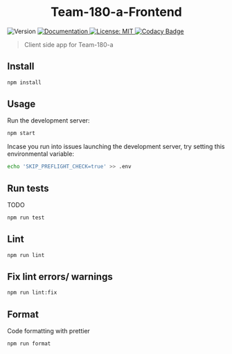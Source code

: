 <h1 align="center">Team-180-a-Frontend</h1>
<p>
  <img alt="Version" src="https://img.shields.io/badge/version-0.1.0-blue.svg?cacheSeconds=2592000" />
  <a href="README.md" target="_blank">
    <img alt="Documentation" src="https://img.shields.io/badge/documentation-yes-brightgreen.svg" />
  </a>
  <a href="LICENSE" target="_blank">
    <img alt="License: MIT" src="https://img.shields.io/badge/License-MIT-yellow.svg" />
  </a>
  <a href="https://app.codacy.com/gh/BuildForSDGCohort2/Team-180-a-Frontend?utm_source=github.com&utm_medium=referral&utm_content=BuildForSDGCohort2/Team-180-a-Frontend&utm_campaign=Badge_Grade_Settings" target="_blank">
    <img alt="Codacy Badge" src="https://api.codacy.com/project/badge/Grade/dce60ca7a76344a9989cbea885395289">
  </a>
</p>

> Client side app for Team-180-a

## Install

```sh
npm install
```

## Usage

Run the development server:

```sh
npm start
```

Incase you run into issues launching the development server, try setting this environmental variable:

```sh
echo 'SKIP_PREFLIGHT_CHECK=true' >> .env
```

## Run tests
TODO

```sh
npm run test
```

## Lint

```sh
npm run lint
```

## Fix lint errors/ warnings

```sh
npm run lint:fix
```

## Format
Code formatting with prettier

```sh
npm run format
```

